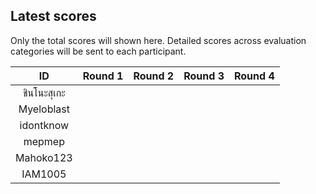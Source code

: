 ## Latest scores
Only the total scores will shown here. Detailed scores across evaluation categories will be sent to each participant.

|  ID  | Round 1 | Round 2 | Round 3 | Round 4 |
| :---: | :---: | :---: | :---: | :---: |
| ชินโนะสุเกะ  |   |  |   |   |
| Myeloblast  |   |  |   |   | 
| idontknow  |   |  |   |   |  
| mepmep  |   |  |   |   | 
| Mahoko123  |   |  |   |   |  
| IAM1005  |   |  |   |   | 
